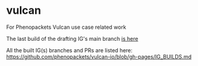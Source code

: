 # vulcan
For Phenopackets Vulcan use case related work

The last build of the drafting IG's main branch [is here](http://phenopackets.org/vulcan-io/drafting-r401/branch/main/index.html)

All the built IG(s) branches and PRs are listed here: https://github.com/phenopackets/vulcan-io/blob/gh-pages/IG_BUILDS.md
